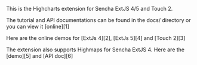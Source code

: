 This is the Highcharts extension for Sencha ExtJS 4/5 and Touch 2.

The tutorial and API documentations can be found in the docs/ directory or you can view it [online][1]

Here are the online demos for [ExtJs 4][2], [ExtJs 5][4] and [Touch 2][3]

The extension also supports Highmaps for Sencha ExtJS 4. Here are the [demo][5] and [API doc][6]

